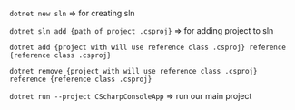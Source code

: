 `dotnet new sln` => for creating sln

`dotnet sln add {path of project .csproj}`  => for adding project to sln 

`dotnet add {project with will use reference class .csproj} reference {reference class .csproj}`

`dotnet remove {project with will use reference class .csproj} reference {reference class .csproj}`

`dotnet run --project CScharpConsoleApp` => run our main project
